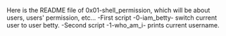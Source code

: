 Here is the README file of 0x01-shell_permission, which will be about users, users' permission, etc...
-First script -0-iam_betty- switch current user to user betty.
-Second script -1-who_am_i- prints current username.